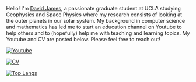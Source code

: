 Hello! I'm [David James](https://da-james.github.io/), a passionate graduate student at UCLA studying Geophysics and Space Physics where my research consists of looking at the outer planets in our solar system. My background in computer science and mathematics has led me to start an education channel on Youtube to help others and to (hopefully) help me with teaching and learning topics. My Youtube and CV are posted below. Please feel free to reach out!

<a target="_blank" rel="noopener noreferrer" href="https://www.youtube.com/c/DJsOfficeHours">
  <img alt="Youtube" src="https://img.shields.io/badge/DJ's Office Hours%20-%23FF0000.svg?&style=for-the-badge&logo=YouTube&logoColor=white"/>
</a>

[![CV](https://github-readme-stats-six-iota.vercel.app/api/pin/?username=da-james&repo=James_David_CV&theme=gotham&hide_border=true)](https://github.com/da-james/James_David_CV/blob/master/James_David_CV.pdf)

[![Top Langs](https://github-readme-stats-six-iota.vercel.app/api/top-langs/?username=da-james&layout=compact&theme=gotham&hide_border=true&exclude_repo=github-readme-stats,da-james.github.io,stay-active-la,gisworkshop,temperature-recorder,datafest2018,dataFest2019,muscleBot,approxamania,Emacs-init.el,James_David_CV)](https://github.com/da-james)
